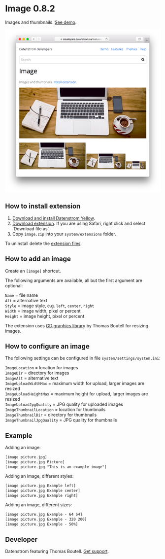 Image 0.8.2
===========
Images and thumbnails. [See demo](https://developers.datenstrom.se/features/image).

<p align="center"><img src="image-screenshot.png?raw=true" alt="Screenshot"></p>

## How to install extension

1. [Download and install Datenstrom Yellow](https://github.com/datenstrom/yellow/).
2. [Download extension](https://github.com/datenstrom/yellow-extensions/raw/master/zip/image.zip). If you are using Safari, right click and select 'Download file as'.
3. Copy `image.zip` into your `system/extensions` folder.

To uninstall delete the [extension files](extension.ini).

## How to add an image

Create an `[image]` shortcut.

The following arguments are available, all but the first argument are optional:
 
`Name` = file name  
`Alt` = alternative text  
`Style` = image style, e.g. `left`, `center`, `right`  
`Width` = image width, pixel or percent  
`Height` = image height, pixel or percent   

The extension uses [GD graphics library](https://github.com/libgd/libgd) by Thomas Boutell for resizing images.

## How to configure an image

The following settings can be configured in file `system/settings/system.ini`:

`ImageLocation` = location for images  
`ImageDir` = directory for images  
`ImageAlt` = alternative text  
`ImageUploadWidthMax` = maximum width for upload, larger images are resized  
`ImageUploadHeightMax` = maximum height for upload, larger images are resized  
`ImageUploadJpgQuality` = JPG quality for uploaded images  
`ImageThumbnailLocation` = location for thumbnails  
`ImageThumbnailDir` = directory for thumbnails  
`ImageThumbnailJpgQuality` = JPG quality for thumbnails  

## Example

Adding an image:

    [image picture.jpg]
    [image picture.jpg Picture]
    [image picture.jpg "This is an example image"]

Adding an image, different styles:

    [image picture.jpg Example left]
    [image picture.jpg Example center]
    [image picture.jpg Example right]

Adding an image, different sizes:

    [image picture.jpg Example - 64 64]
    [image picture.jpg Example - 320 200]
    [image picture.jpg Example - 50%]

## Developer

Datenstrom featuring Thomas Boutell. [Get support](https://developers.datenstrom.se/help/support).
